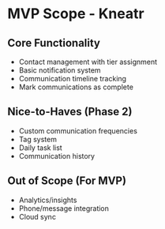 # MVP Scope - Kneatr

## Core Functionality

- Contact management with tier assignment
- Basic notification system
- Communication timeline tracking
- Mark communications as complete

## Nice-to-Haves (Phase 2)

- Custom communication frequencies
- Tag system
- Daily task list
- Communication history

## Out of Scope (For MVP)

- Analytics/insights
- Phone/message integration
- Cloud sync
